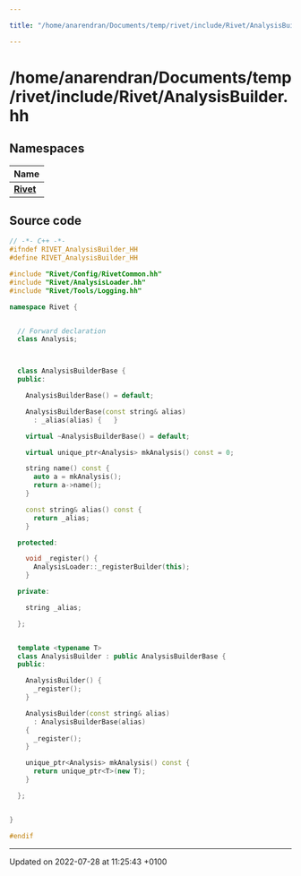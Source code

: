 ```yaml
---

title: "/home/anarendran/Documents/temp/rivet/include/Rivet/AnalysisBuilder.hh"

---
```


# /home/anarendran/Documents/temp/rivet/include/Rivet/AnalysisBuilder.hh



## Namespaces

| Name           |
| -------------- |
| **[Rivet](http://example.org/namespaces/namespacerivet/)**  |




## Source code

```cpp
// -*- C++ -*-
#ifndef RIVET_AnalysisBuilder_HH
#define RIVET_AnalysisBuilder_HH

#include "Rivet/Config/RivetCommon.hh"
#include "Rivet/AnalysisLoader.hh"
#include "Rivet/Tools/Logging.hh"

namespace Rivet {


  // Forward declaration
  class Analysis;



  class AnalysisBuilderBase {
  public:

    AnalysisBuilderBase() = default;

    AnalysisBuilderBase(const string& alias)
      : _alias(alias) {   }

    virtual ~AnalysisBuilderBase() = default;

    virtual unique_ptr<Analysis> mkAnalysis() const = 0;

    string name() const {
      auto a = mkAnalysis();
      return a->name();
    }

    const string& alias() const {
      return _alias;
    }

  protected:

    void _register() {
      AnalysisLoader::_registerBuilder(this);
    }

  private:

    string _alias;

  };


  template <typename T>
  class AnalysisBuilder : public AnalysisBuilderBase {
  public:

    AnalysisBuilder() {
      _register();
    }

    AnalysisBuilder(const string& alias)
      : AnalysisBuilderBase(alias)
    {
      _register();
    }

    unique_ptr<Analysis> mkAnalysis() const {
      return unique_ptr<T>(new T);
    }

  };


}

#endif
```


-------------------------------

Updated on 2022-07-28 at 11:25:43 +0100
